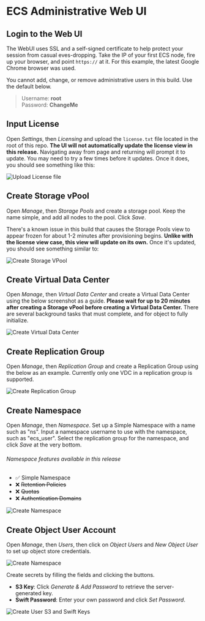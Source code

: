# ECS Administrative Web UI

## Login to the Web UI
The WebUI uses SSL and a self-signed certificate to help protect your session from casual eves-dropping. Take the IP of your first ECS node, fire up your browser, and point `https://` at it. For this example, the latest Google Chrome browser was used.

You cannot add, change, or remove administrative users in this build. Use the default below.

> Username: **root**<br/>Password: **ChangeMe**

## Input License
Open *Settings*, then *Licensing* and upload the `license.txt` file located in the root of this repo. **The UI will not automatically update the license view in this release.** Navigating away from page and returning will prompt it to update. You may need to try a few times before it updates. Once it does, you should see something like this:

![Upload License file](https://github.com/EMCECS/ECS-CommunityEdition/blob/master/Documentation/media/input_license.PNG)

## Create Storage vPool
Open *Manage*, then *Storage Pools* and create a storage pool. Keep the name simple, and add all nodes to the pool. Click *Save*. 

There's a known issue in this build that causes the Storage Pools view to appear frozen for about 1-2 minutes after provisioning begins. **Unlike with the license view case, this view will update on its own.** Once it's updated, you should see something similar to:

![Create Storage VPool](https://github.com/EMCECS/ECS-CommunityEdition/blob/master/Documentation/media/create_storage_vpool.PNG)

## Create Virtual Data Center
Open *Manage*, then *Virtual Data Center* and create a Virtual Data Center using the below screenshot as a guide. **Please wait for up to 20 minutes after creating a Storage vPool before creating a Virtual Data Center.** There are several background tasks that must complete, and for object to fully initialize.

![Create Virtual Data Center](https://github.com/EMCECS/ECS-CommunityEdition/blob/master/Documentation/media/create_virtual_data_center.PNG)

## Create Replication Group
Open *Manage*, then *Replication Group* and create a Replication Group using the below as an example. Currently only one VDC in a replication group is supported.

![Create Replication Group](https://github.com/EMCECS/ECS-CommunityEdition/blob/master/Documentation/media/Create_replication_group.PNG)

## Create Namespace
Open *Manage*, then *Namespace*. Set up a Simple Namespace with a name such as "ns". Input a namespace username to use with the namespace, such as "ecs_user". Select the replication group for the namespace, and click *Save* at the very bottom.

###### Namespace features available in this release
- :white_check_mark: Simple Namespace
- :x: ~~Retention Policies~~
- :x: ~~Quotas~~
- :x: ~~Authentication Domains~~

![Create Namespace](https://github.com/EMCECS/ECS-CommunityEdition/blob/master/Documentation/media/create_namespace.PNG)

## Create Object User Account
Open *Manage*, then *Users*, then click on *Object Users* and *New Object User* to set up object store credentials.

![Create Namespace](https://github.com/EMCECS/ECS-CommunityEdition/blob/master/Documentation/media/create_object_user.png)

Create secrets by filling the fields and clicking the buttons.

- **S3 Key**: Click *Generate & Add Password* to retrieve the server-generated key.
- **Swift Password**: Enter your own password and click *Set Password*.

![Create User S3 and Swift Keys](https://github.com/EMCECS/ECS-CommunityEdition/blob/master/Documentation/media/create_object_user_keys.png)
